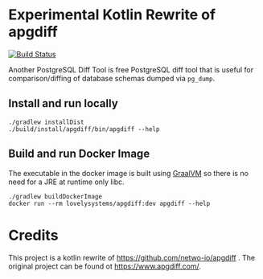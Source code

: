 # Experimental Kotlin Rewrite of apgdiff

[![Build Status](https://travis-ci.com/lovelysystems/apgdiff.svg?branch=master)](https://travis-ci.com/lovelysystems/apgdiff)

Another PostgreSQL Diff Tool is free PostgreSQL diff tool that is useful for
comparison/diffing of database schemas dumped via `pg_dump`.

## Install and run locally

```shell script
./gradlew installDist
./build/install/apgdiff/bin/apgdiff --help 
```

## Build and run Docker Image

The executable in the docker image is built using [GraalVM](https://www.graalvm.org/) so there is no need for a JRE at
runtime only libc.

```shell script
./gradlew buildDockerImage
docker run --rm lovelysystems/apgdiff:dev apgdiff --help
```

# Credits

This project is a kotlin rewrite of https://github.com/netwo-io/apgdiff . The
original project can be found ot https://www.apgdiff.com/.
